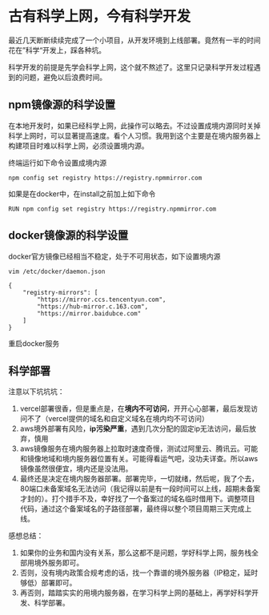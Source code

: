 # 古有科学上网，今有科学开发

最近几天断断续续完成了一个小项目，从开发环境到上线部署。竟然有一半的时间花在”科学“开发上，踩各种坑。


科学开发的前提是先学会科学上网，这个就不熬述了。这里只记录科学开发过程遇到的问题，避免以后浪费时间。

## npm镜像源的科学设置
在本地开发时，如果已经科学上网，此操作可以略去。不过设置成境内源同时关掉科学上网时，可以显著提高速度。看个人习惯。我用到这个主要是在境内服务器上构建项目时难以科学上网，必须设置境内源。

终端运行如下命令设置成境内源

`npm config set registry https://registry.npmmirror.com`

如果是在docker中，在install之前加上如下命令

`RUN npm config set registry https://registry.npmmirror.com`


## docker镜像源的科学设置
docker官方镜像已经相当不稳定，处于不可用状态，如下设置境内源

```
vim /etc/docker/daemon.json

{
    "registry-mirrors": [
        "https://mirror.ccs.tencentyun.com",
        "https://hub-mirror.c.163.com",
        "https://mirror.baidubce.com"
    ]
}
```
重启docker服务

## 科学部署

注意以下坑坑坑：
1. vercel部署很香，但是重点是，在<b>境内不可访问</b>，开开心心部署，最后发现访问不了（vercel提供的域名和自定义域名在境内均不可访问）
2. aws境外部署有风险，<b>ip污染严重</b>，遇到几次分配的固定ip无法访问，最后放弃，慎用
3. aws镜像服务在境内服务器上拉取时速度奇慢，测试过阿里云、腾讯云。可能和镜像地域和境内服务器位置有关。可能得看运气吧，没功夫详查。所以aws镜像虽然很便宜，境内还是没法用。
4. 最终还是决定在境内服务器部署。部署完毕，一切就绪，然后呢，我了个去，80端口未备案域名无法访问（我记得以前是有一段时间可以上线，超期未备案才封的）。打个措手不及，幸好找了一个备案过的域名临时借用下。调整项目代码，通过这个备案域名的子路径部署，最终得以整个项目周期三天完成上线。

感想总结：
1. 如果你的业务和国内没有关系，那么这都不是问题，学好科学上网，服务栈全部用境外服务即可。
2. 否则，没有境内政策合规考虑的话，找一个靠谱的境外服务器（IP稳定，延时够低）部署即可。
3. 再否则，踏踏实实的用境内服务器，在学习科学上网的基础上，再学好科学开发、科学部署。


